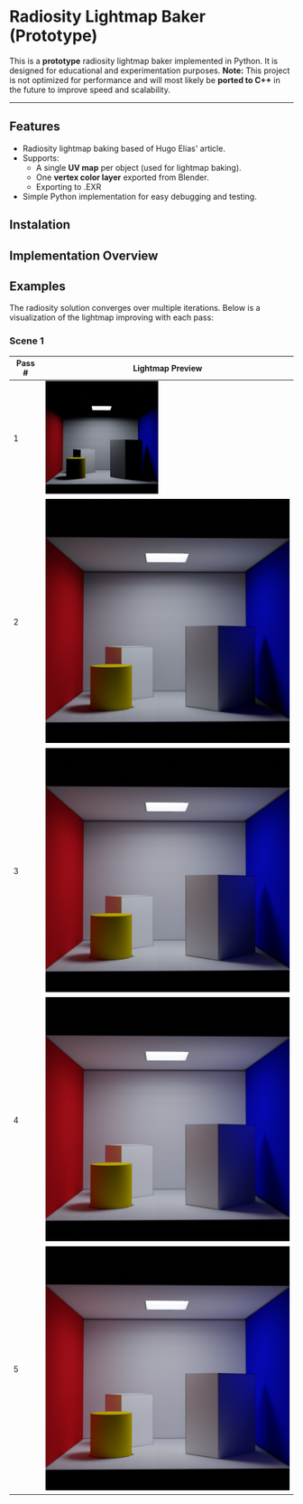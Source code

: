 # Radiosity Lightmap Baker (Prototype)

This is a **prototype** radiosity lightmap baker implemented in Python. It is designed for educational and experimentation purposes.
**Note:** This project is not optimized for performance and will most likely be **ported to C++** in the future to improve speed and scalability.

---

## Features

- Radiosity lightmap baking based of Hugo Elias' article.
- Supports:
  - A single **UV map** per object (used for lightmap baking).
  - One **vertex color layer** exported from Blender.
  - Exporting to .EXR
- Simple Python implementation for easy debugging and testing.

## Instalation

## Implementation Overview

## Examples

The radiosity solution converges over multiple iterations. Below is a visualization of the lightmap improving with each pass:

### Scene 1

| Pass # | Lightmap Preview |
|--------|------------------|
| 1      | <img src="/Examples/Scene1/scene1_pass1.png" width="200"/> |
| 2      | ![Pass 2](/Examples/Scene1/scene1_pass2.png) |
| 3      | ![Pass 3](/Examples/Scene1/scene1_pass3.png) |
| 4      | ![Pass 4](/Examples/Scene1/scene1_pass4.png) |
| 5      | ![Pass 5](/Examples/Scene1/scene1_pass5.png) |